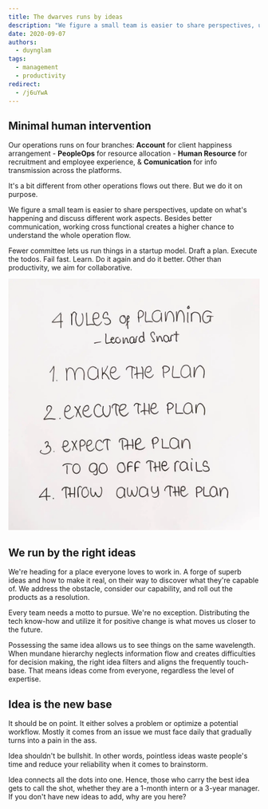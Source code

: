 ```yaml
---
title: The dwarves runs by ideas
description: "We figure a small team is easier to share perspectives, update on what's happening and discuss different work aspects. Besides better communication, working cross functional creates a higher chance to understand the whole operation flow."
date: 2020-09-07
authors:
  - duynglam
tags:
  - management
  - productivity
redirect:
  - /j6uYwA
---
```


## Minimal human intervention

Our operations runs on four branches: **Account** for client happiness arrangement - **PeopleOps** for resource allocation - **Human Resource** for recruitment and employee experience, & **Comunication** for info transmission across the platforms.

It's a bit different from other operations flows out there. But we do it on purpose.

We figure a small team is easier to share perspectives, update on what's happening and discuss different work aspects. Besides better communication, working cross functional creates a higher chance to understand the whole operation flow.

Fewer committee lets us run things in a startup model. Draft a plan. Execute the todos. Fail fast. Learn. Do it again and do it better. Other than productivity, we aim for collaborative.

![](assets/the-dwarves-runs-by-ideas_bd8f655b05178f380d8e75076cfe3002_md5.webp)

## We run by the right ideas

We're heading for a place everyone loves to work in. A forge of superb ideas and how to make it real, on their way to discover what they're capable of. We address the obstacle, consider our capability, and roll out the products as a resolution.

Every team needs a motto to pursue. We're no exception. Distributing the tech know-how and utilize it for positive change is what moves us closer to the future.

Possessing the same idea allows us to see things on the same wavelength. When mundane hierarchy neglects information flow and creates difficulties for decision making, the right idea filters and aligns the frequently touch-base. That means ideas come from everyone, regardless the level of expertise.

## Idea is the new base

It should be on point. It either solves a problem or optimize a potential workflow. Mostly it comes from an issue we must face daily that gradually turns into a pain in the ass.

Idea shouldn't be bullshit. In other words, pointless ideas waste people's time and reduce your reliability when it comes to brainstorm.

Idea connects all the dots into one. Hence, those who carry the best idea gets to call the shot, whether they are a 1-month intern or a 3-year manager. If you don't have new ideas to add, why are you here?
